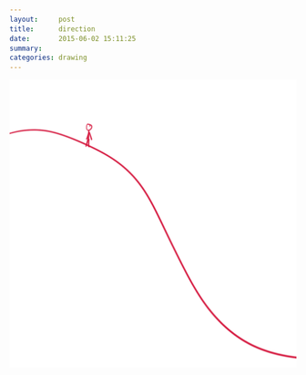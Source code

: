 ```yaml
---
layout:     post
title:      direction
date:       2015-06-02 15:11:25
summary:    
categories: drawing
---
```

![direction](/images/diary/direction.png "Which Way?")